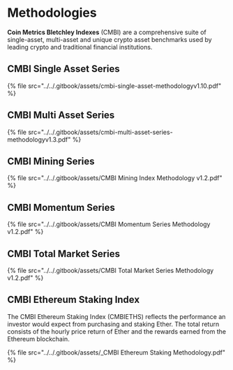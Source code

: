 # Methodologies

**Coin Metrics Bletchley Indexes** (CMBI) are a comprehensive suite of single-asset, multi-asset and unique crypto asset benchmarks used by leading crypto and traditional financial institutions.&#x20;

## CMBI Single Asset Series

{% file src="../../.gitbook/assets/cmbi-single-asset-methodologyv1.10.pdf" %}

## CMBI Multi Asset Series

{% file src="../../.gitbook/assets/cmbi-multi-asset-series-methodologyv1.3.pdf" %}

## CMBI Mining Series

{% file src="../../.gitbook/assets/CMBI Mining Index Methodology v1.2.pdf" %}

## CMBI Momentum Series

{% file src="../../.gitbook/assets/CMBI Momentum Series Methodology v1.2.pdf" %}

## CMBI Total Market Series

{% file src="../../.gitbook/assets/CMBI Total Market Series Methodology v1.2.pdf" %}

## CMBI Ethereum Staking Index

The CMBI Ethereum Staking Index (CMBIETHS) reflects the performance an investor would expect from purchasing and staking Ether. The total return consists of the hourly price return of Ether and the rewards earned from the Ethereum blockchain.

{% file src="../../.gitbook/assets/_CMBI Ethereum Staking Methodology.pdf" %}
